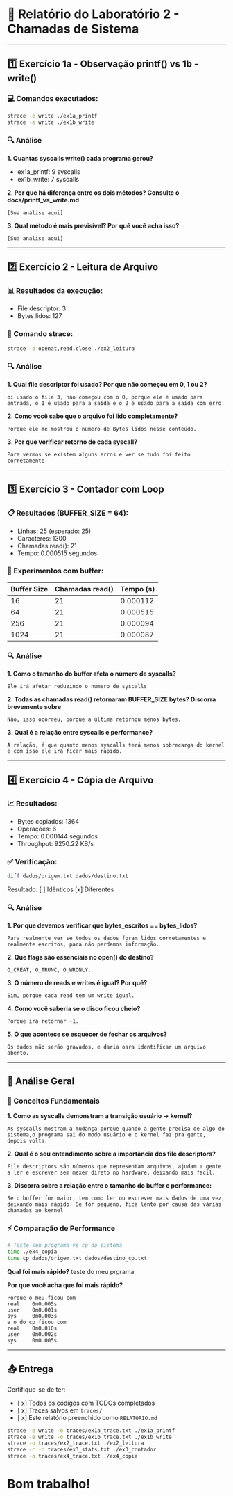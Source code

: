 # 📝 Relatório do Laboratório 2 - Chamadas de Sistema

---

## 1️⃣ Exercício 1a - Observação printf() vs 1b - write()

### 💻 Comandos executados:
```bash
strace -e write ./ex1a_printf
strace -e write ./ex1b_write
```

### 🔍 Análise

**1. Quantas syscalls write() cada programa gerou?**
- ex1a_printf: 9 syscalls
- ex1b_write: 7 syscalls

**2. Por que há diferença entre os dois métodos? Consulte o docs/printf_vs_write.md**

```
[Sua análise aqui]
```

**3. Qual método é mais previsível? Por quê você acha isso?**

```
[Sua análise aqui]
```

---

## 2️⃣ Exercício 2 - Leitura de Arquivo

### 📊 Resultados da execução:
- File descriptor: 3
- Bytes lidos: 127

### 🔧 Comando strace:
```bash
strace -e openat,read,close ./ex2_leitura
```

### 🔍 Análise

**1. Qual file descriptor foi usado? Por que não começou em 0, 1 ou 2?**

```
oi usado o file 3, não começou com o 0, porque ele é usado para entrada, o 1 é usado para a saída e o 2 é usado para a saída com erro.
```

**2. Como você sabe que o arquivo foi lido completamente?**

```
Porque ele me mostrou o número de Bytes lidos nesse conteúdo.
```

**3. Por que verificar retorno de cada syscall?**

```
Para vermos se existem alguns erros e ver se tudo foi feito corretamente 
```

---

## 3️⃣ Exercício 3 - Contador com Loop

### 📋 Resultados (BUFFER_SIZE = 64):
- Linhas: 25 (esperado: 25)
- Caracteres: 1300
- Chamadas read(): 21
- Tempo: 0.000515 segundos

### 🧪 Experimentos com buffer:

| Buffer Size | Chamadas read() | Tempo (s) |
|-------------|-----------------|-----------|
| 16          |      21         | 0.000112  |
| 64          |      21         | 0.000515  |
| 256         |      21         | 0.000094  |
| 1024        |      21         | 0.000087  |

### 🔍 Análise

**1. Como o tamanho do buffer afeta o número de syscalls?**

```
Ele irá afetar reduzindo o número de syscalls
```

**2. Todas as chamadas read() retornaram BUFFER_SIZE bytes? Discorra brevemente sobre**

```
Não, isso ocorreu, porque a última retornou menos bytes.
```

**3. Qual é a relação entre syscalls e performance?**

```
A relação, é que quanto menos syscalls terá menos sobrecarga do kernel e com isso ele irá ficar mais rápido.
```

---

## 4️⃣ Exercício 4 - Cópia de Arquivo

### 📈 Resultados:
- Bytes copiados: 1364
- Operações: 6
- Tempo: 0.000144 segundos
- Throughput: 9250.22 KB/s

### ✅ Verificação:
```bash
diff dados/origem.txt dados/destino.txt
```
Resultado: [ ] Idênticos [x] Diferentes

### 🔍 Análise

**1. Por que devemos verificar que bytes_escritos == bytes_lidos?**

```
Para realmente ver se todos os dados foram lidos corretamentes e realmente escritos, para não perdemos informação. 
```

**2. Que flags são essenciais no open() do destino?**

```
O_CREAT, O_TRUNC, O_WRONLY.
```

**3. O número de reads e writes é igual? Por quê?**

```
Sim, porque cada read tem um write igual.
```

**4. Como você saberia se o disco ficou cheio?**

```
Porque irá retornar -1.
```

**5. O que acontece se esquecer de fechar os arquivos?**

```
Os dados não serão gravados, e daria oara identificar um arquivo aberto.
```

---

## 🎯 Análise Geral

### 📖 Conceitos Fundamentais

**1. Como as syscalls demonstram a transição usuário → kernel?**

```
As syscalls mostram a mudança porque quando a gente precisa de algo do sistema,o programa sai do modo usuário e o kernel faz pra gente, depois volta.

```

**2. Qual é o seu entendimento sobre a importância dos file descriptors?**

```
File descriptors são números que representam arquivos, ajudam a gente a ler e escrever sem mexer direto no hardware, deixando mais facil.

```

**3. Discorra sobre a relação entre o tamanho do buffer e performance:**

```
Se o buffer for maior, tem como ler ou escrever mais dados de uma vez, deixando mais rápido. Se for pequeno, fica lento por causa das várias chamadas ao kernel
```

### ⚡ Comparação de Performance

```bash
# Teste seu programa vs cp do sistema
time ./ex4_copia
time cp dados/origem.txt dados/destino_cp.txt
```

**Qual foi mais rápido?** teste do meu prgrama 

**Por que você acha que foi mais rápido?**

```
Porque o meu ficou com 
real    0m0.005s
user    0m0.001s
sys     0m0.003s 
e o do cp ficou com 
real    0m0.010s
user    0m0.002s
sys     0m0.005s
```

---

## 📤 Entrega
Certifique-se de ter:
- [ x] Todos os códigos com TODOs completados
- [ x] Traces salvos em `traces/`
- [ x] Este relatório preenchido como `RELATORIO.md`

```bash
strace -e write -o traces/ex1a_trace.txt ./ex1a_printf
strace -e write -o traces/ex1b_trace.txt ./ex1b_write
strace -o traces/ex2_trace.txt ./ex2_leitura
strace -c -o traces/ex3_stats.txt ./ex3_contador
strace -o traces/ex4_trace.txt ./ex4_copia
```
# Bom trabalho!
